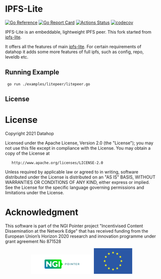 # IPFS-Lite

[![Go Reference](https://pkg.go.dev/badge/github.com/datahop/ipfs-lite.svg)](https://pkg.go.dev/github.com/datahop/ipfs-lite)
[![Go Report Card](https://goreportcard.com/badge/github.com/datahop/ipfs-lite)](https://goreportcard.com/report/github.com/datahop/ipfs-lite)
[![Actions Status](https://github.com/datahop/ipfs-lite/workflows/Go/badge.svg)](https://github.com/datahop/ipfs-lite/actions)
[![codecov](https://codecov.io/gh/datahop/ipfs-lite/branch/android.1/graph/badge.svg)](https://codecov.io/gh/datahop/ipfs-lite)

IPFS-Lite is an embeddable, lightweight IPFS peer. This fork started from [ipfs-lite](https://github.com/hsanjuan/ipfs-lite).

It offers all the features of main [ipfs-lite](https://github.com/hsanjuan/ipfs-lite). For certain requirements of datahop 
it adds some more features of full ipfs, such as config, repo, leveldb etc.

## Running Example

```
 go run ./examples/litepeer/litepeer.go
```

## License

# License

Copyright 2021 Datahop

Licensed under the Apache License, Version 2.0 (the "License");
you may not use this file except in compliance with the License.
You may obtain a copy of the License at

       http://www.apache.org/licenses/LICENSE-2.0

Unless required by applicable law or agreed to in writing, software
distributed under the License is distributed on an "AS IS" BASIS,
WITHOUT WARRANTIES OR CONDITIONS OF ANY KIND, either express or implied.
See the License for the specific language governing permissions and
limitations under the License.

# Acknowledgment

This software is part of the NGI Pointer project "Incentivised Content Dissemination at the Network Edge" that has received funding from the European Union’s Horizon 2020 research and innovation programme under grant agreement No 871528

<p align="center"><img  alt="ngi logo" src="./Logo_Pointer.png" width=40%> <img  alt="eu logo" src="./eu.png" width=25%></p>
